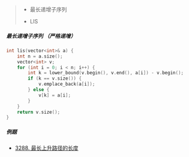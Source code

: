 > - 最长递增子序列
>
> - LIS



##### 最长递增子序列 （严格递增）

```cpp
int lis(vector<int>& a) {
    int n = a.size();
    vector<int> v;
    for (int i = 0; i < n; i++) {
        int k = lower_bound(v.begin(), v.end(), a[i]) - v.begin();
        if (k == v.size()) {
            v.emplace_back(a[i]);
        } else {
            v[k] = a[i];
        }
    }
    return v.size();
}
```



##### 例题

- [3288. 最长上升路径的长度](https://leetcode.cn/problems/length-of-the-longest-increasing-path/)

